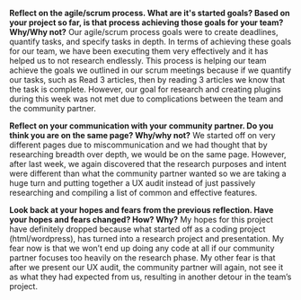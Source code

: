 **Reflect on the agile/scrum process. What are it's started goals? Based on your project so far, is that process achieving those goals for your team? Why/Why not?**
        Our agile/scrum process goals were to create deadlines, quantify tasks, and specify tasks in depth. In terms of achieving these goals for our team, we have been executing them very effectively and it has helped us to not research endlessly. This process is helping our team achieve the goals we outlined in our scrum meetings because if we quantify our tasks, such as Read 3 articles, then by reading 3 articles we know that the task is complete. However, our goal for research and creating plugins during this week was not met due to complications between the team and the community partner. 

**Reflect on your communication with your community partner. Do you think you are on the same page? Why/why not?**
        We started off on very different pages due to miscommunication and we had thought that by researching breadth over depth, we would be on the same page. However, after last week, we again discovered that the research purposes and intent were different than what the community partner wanted so we are taking a huge turn and putting together a UX audit instead of just passively researching and compiling a list of common and effective features.
  
**Look back at your hopes and fears from the previous reflection. Have your hopes and fears changed? How? Why?**
        My hopes for this project have definitely dropped because what started off as a coding project (html/wordpress), has turned into a research project and presentation. My fear now is that we won’t end up doing any code at all if our community partner focuses too heavily on the research phase. My other fear is that after we present our UX audit, the community partner will again, not see it as what they had expected from us, resulting in another detour in the team’s project. 
